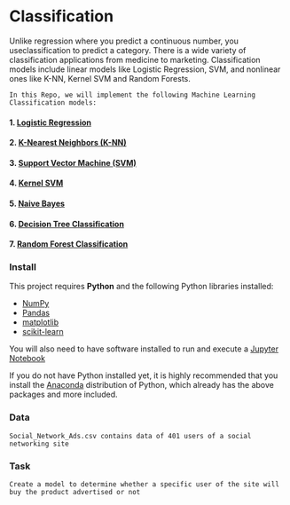 # Classification

Unlike regression where you predict a continuous number, you useclassification to predict a category. There is a wide variety of classification applications from medicine to marketing. Classification models include linear models like Logistic Regression, SVM, and nonlinear ones like K-NN, Kernel SVM and Random Forests.

`In this Repo, we will implement the following Machine Learning Classification models:`

#### 1.  [Logistic Regression](https://github.com/KathuriaHimanshi/Classification/blob/master/Logistic%20Regression.ipynb)

#### 2. [K-Nearest Neighbors (K-NN)](https://github.com/KathuriaHimanshi/Classification/blob/master/K-NN.ipynb)

#### 3. [Support Vector Machine (SVM)](https://github.com/KathuriaHimanshi/Classification/blob/master/svm.ipynb)

#### 4. [Kernel SVM](https://github.com/KathuriaHimanshi/Classification/blob/master/kernel_svm.ipynb)

#### 5. [Naive Bayes](https://github.com/KathuriaHimanshi/Classification/blob/master/naive_bayes.ipynb)

#### 6. [Decision Tree Classification](https://github.com/KathuriaHimanshi/Classification/blob/master/decision_%20tree_Class.ipynb)

#### 7. [Random Forest Classification](https://github.com/KathuriaHimanshi/Classification/blob/master/Random%20Forest.ipynb)

### Install

This project requires **Python** and the following Python libraries installed:

- [NumPy](http://www.numpy.org/)
- [Pandas](http://pandas.pydata.org/)
- [matplotlib](http://matplotlib.org/)
- [scikit-learn](http://scikit-learn.org/stable/)

You will also need to have software installed to run and execute a [Jupyter Notebook](http://ipython.org/notebook.html)

If you do not have Python installed yet, it is highly recommended that you install the [Anaconda](http://continuum.io/downloads) distribution of Python, which already has the above packages and more included. 


### Data

`Social_Network_Ads.csv contains data of 401 users of a social networking site`


### Task

`Create a model to determine whether a specific user of the site will buy the product advertised or not`





